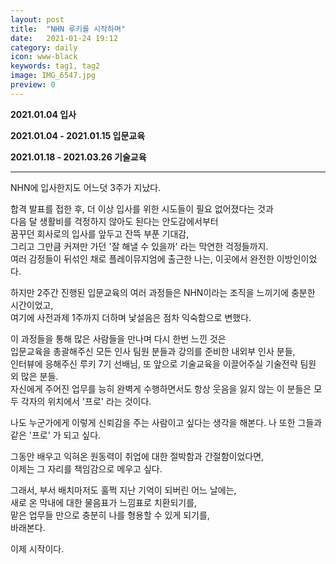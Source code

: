 ```yaml
---
layout: post
title:  "NHN 루키를 시작하며"
date:   2021-01-24 19:12
category: daily
icon: www-black
keywords: tag1, tag2
image: IMG_6547.jpg
preview: 0
---
```


**2021.01.04 입사**

**2021.01.04 - 2021.01.15 입문교육**

**2021.01.18 - 2021.03.26 기술교육**

---

NHN에 입사한지도 어느덧 3주가 지났다.

합격 발표를 접한 후, 더 이상 입사를 위한 시도들이 필요 없어졌다는 것과<br>
다음 달 생활비를 걱정하지 않아도 된다는 안도감에서부터<br>
꿈꾸던 회사로의 입사를 앞두고 잔뜩 부푼 기대감,<br>
그리고 그만큼 커져만 가던 '잘 해낼 수 있을까' 라는 막연한 걱정들까지.<br>
여러 감정들이 뒤섞인 채로 플레이뮤지엄에 출근한 나는, 이곳에서 완전한 이방인이었다.

하지만 2주간 진행된 입문교육의 여러 과정들은 NHN이라는 조직을 느끼기에 충분한 시간이었고,<br>
여기에 사전과제 1주까지 더하며 낯설음은 점차 익숙함으로 변했다.



이 과정들을 통해 많은 사람들을 만나며 다시 한번 느낀 것은<br>
입문교육을 총괄해주신 모든 인사 팀원 분들과 강의를 준비한 내외부 인사 분들,<br>
인터뷰에 응해주신 루키 7기 선배님, 또 앞으로 기술교육을 이끌어주실 기술전략 팀원 외 많은 분들.<br>
자신에게 주어진 업무를 능히 완벽게 수행하면서도 항상 웃음을 잃지 않는 이 분들은 모두 각자의 위치에서 '프로' 라는 것이다.

나도 누군가에게 이렇게 신뢰감을 주는 사람이고 싶다는 생각을 해본다.
나 또한 그들과 같은 '프로' 가 되고 싶다.

그동안 배우고 익혀온 원동력이 취업에 대한 절박함과 간절함이었다면,<br>
이제는 그 자리를 책임감으로 메우고 싶다.

그래서, 부서 배치마저도 훌쩍 지난 기억이 되버린 어느 날에는,<br>
새로 온 막내에 대한 물음표가 느낌표로 치환되기를,<br>
맡은 업무들 만으로 충분히 나를 형용할 수 있게 되기를,<br>
바래본다.

이제 시작이다.
